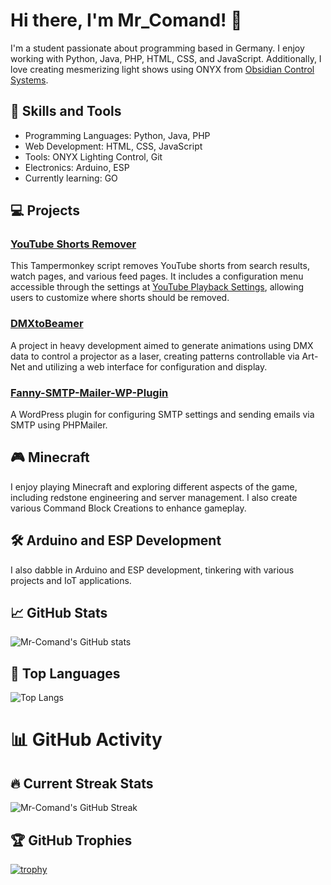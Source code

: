 # Hi there, I'm Mr_Comand! 👋

I'm a student passionate about programming based in Germany. I enjoy working with Python, Java, PHP, HTML, CSS, and JavaScript. Additionally, I love creating mesmerizing light shows using ONYX from [Obsidian Control Systems](https://obsidiancontrol.com/).

## 🚀 Skills and Tools
- Programming Languages: Python, Java, PHP
- Web Development: HTML, CSS, JavaScript
- Tools: ONYX Lighting Control, Git
- Electronics: Arduino, ESP
- Currently learning: GO

## 💻 Projects

### [YouTube Shorts Remover](https://github.com/Mr-Comand/youtube-shorts-remover-tampermonkey)
This Tampermonkey script removes YouTube shorts from search results, watch pages, and various feed pages. It includes a configuration menu accessible through the settings at [YouTube Playback Settings](https://www.youtube.com/account_playback), allowing users to customize where shorts should be removed.

### [DMXtoBeamer](https://github.com/Mr-Comand/DMXtoBeamer)
A project in heavy development aimed to generate animations using DMX data to control a projector as a laser, creating patterns controllable via Art-Net and utilizing a web interface for configuration and display.
 
### [Fanny-SMTP-Mailer-WP-Plugin](https://github.com/Fanny-Leicht-Gymnasium/Fanny-SMTP-Mailer-WP-Plugin)
A WordPress plugin for configuring SMTP settings and sending emails via SMTP using PHPMailer. 

## 🎮 Minecraft
I enjoy playing Minecraft and exploring different aspects of the game, including redstone engineering and server management. I also create various Command Block Creations to enhance gameplay.

## 🛠️ Arduino and ESP Development
I also dabble in Arduino and ESP development, tinkering with various projects and IoT applications.

## 📈 GitHub Stats

![Mr-Comand's GitHub stats](https://github-readme-stats.vercel.app/api?username=mr-comand&show_icons=true&theme=radical)

## 🌟 Top Languages

![Top Langs](https://github-readme-stats.vercel.app/api/top-langs/?username=mr-comand&layout=compact)

# 📊 GitHub Activity

## 🔥 Current Streak Stats

![Mr-Comand's GitHub Streak](https://streak-stats.demolab.com/?user=mr-comand&theme=black-ice)

## 🏆 GitHub Trophies

[![trophy](https://github-profile-trophy.vercel.app/?username=mr-comand&theme=onedark)](https://github.com/ryo-ma/github-profile-trophy)
